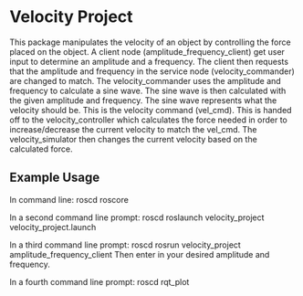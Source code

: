 # Velocity Project

This package manipulates the velocity of an object by controlling the force placed on the object. A client node (amplitude_frequency_client) get user input to determine an amplitude and a frequency. The client then requests that the amplitude and frequency in the service node (velocity_commander) are changed to match. The velocity_commander uses the amplitude and frequency to calculate a sine wave. The sine wave is then calculated with the given amplitude and frequency. The sine wave represents what the velocity should be. This is the velocity command (vel_cmd). This is handed off to the velocity_controller which calculates the force needed in order to increase/decrease the current velocity to match the vel_cmd. The velocity_simulator then changes the current velocity based on the calculated force.

## Example Usage
In command line:
	roscd
	roscore

In a second command line prompt:
	roscd
	roslaunch velocity_project velocity_project.launch

In a third command line prompt:
	roscd
	rosrun velocity_project amplitude_frequency_client
Then enter in your desired amplitude and frequency.

In a fourth command line prompt:
	roscd
	rqt_plot